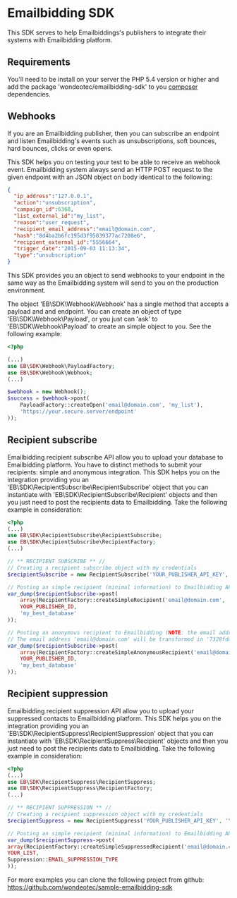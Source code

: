 # Emailbidding SDK

This SDK serves to help Emailbiddings's publishers to integrate their systems with Emailbidding platform.

## Requirements
You'll need to be install on your server the PHP 5.4 version or higher and add the package 'wondeotec/emailbidding-sdk' 
to you [composer](https://getcomposer.org/) dependencies.

## Webhooks

If you are an Emailbidding publisher, then you can subscribe an endpoint and listen Emailbidding's events such 
as unsubscriptions, soft bounces, hard bounces, clicks or even opens.

This SDK helps you on testing your test to be able to receive an webhook event. Emailbidding system always send 
an HTTP POST request to the given endpoint with an JSON object on body identical to the following:

```json
{
  "ip_address":"127.0.0.1",
  "action":"unsubscription",
  "campaign_id":6368,
  "list_external_id":"my_list",
  "reason":"user_request",
  "recipient_email_address":"email@domain.com",
  "hash":"8d4ba2b6fc195d3f95039377ac7208e6",
  "recipient_external_id":"5556664",
  "trigger_date":"2015-09-03 11:13:34",
  "type":"unsubscription"
}
```

This SDK provides you an object to send webhooks to your endpoint in the same way as the Emailbidding system 
will send to you on the production environment.

The object 'EB\SDK\Webhook\Webhook' has a single method that accepts a payload and and endpoint. You can create 
an object of type 'EB\SDK\Webhook\Payload', or you just can 'ask' to 'EB\SDK\Webhook\Payload' to create an simple 
object to you. See the following example:

```php
<?php

(...)
use EB\SDK\Webhook\PayloadFactory;
use EB\SDK\Webhook\Webhook;
(...)

$webhook = new Webhook();
$success = $webhook->post(
    PayloadFactory::createOpen('email@domain.com', 'my_list'),
    'https://your.secure.server/endpoint'
));
```

## Recipient subscribe
Emailbidding recipient subscribe API allow you to upload your database to Emailbidding platform. You have to 
distinct methods to submit your recipients: simple and anonymous integration.
This SDK helps you on the integration providing you an 'EB\SDK\RecipientSubscribe\RecipientSubscribe' object 
that you can instantiate with 'EB\SDK\RecipientSubscribe\Recipient' objects and then you just need to post the 
recipients data to Emailbidding.
Take the following example in consideration:

```php
<?php
(...)
use EB\SDK\RecipientSubscribe\RecipientSubscribe;
use EB\SDK\RecipientSubscribe\RecipientFactory;
(...)

// ** RECIPIENT SUBSCRIBE ** //
// Creating a recipient subscribe object with my credentials
$recipientSubscribe = new RecipientSubscribe('YOUR_PUBLISHER_API_KEY', 'YOUR_PUBLISHER_API_SECRET');

// Posting an simple recipient (minimal information) to Emailbidding API and dumping the result
var_dump($recipientSubscribe->post(
    array(RecipientFactory::createSimpleRecipient('email@domain.com', 'FR')),
    YOUR_PUBLISHER_ID,
    'my_best_database'
));

// Posting an anonymous recipient to Emailbidding (NOTE: the email address WILL NOT be sent to Emailbidding)
// The email address 'email@domain.com' will be transformed in '7328fddefd53de471baeb6e2b764f78a'
var_dump($recipientSubscribe->post(
    array(RecipientFactory::createSimpleAnonymousRecipient('email@domain.com', 'FR')),
    YOUR_PUBLISHER_ID,
    'my_best_database'
));
```

## Recipient suppression
Emailbidding recipient suppression API allow you to upload your suppressed contacts to Emailbidding platform. 
This SDK helps you on the integration providing you an 'EB\SDK\RecipientSuppress\RecipientSuppression' object 
that you can instantiate with 'EB\SDK\RecipientSuppress\Recipient' objects and then you just need to post the 
recipients data to Emailbidding.
Take the following example in consideration:

```php
<?php
(...)
use EB\SDK\RecipientSuppress\RecipientSuppress;
use EB\SDK\RecipientSuppress\RecipientFactory;
(...)

// ** RECIPIENT SUPPRESSION ** //
// Creating a recipient suppression object with my credentials
$recipientSuppress = new RecipientSuppress('YOUR_PUBLISHER_API_KEY', 'YOUR_PUBLISHER_API_SECRET');

// Posting an simple recipient (minimal information) to Emailbidding API and dumping the result
var_dump($recipientSuppress->post(
array(RecipientFactory::createSimpleSuppressedRecipient('email@domain.com')),
YOUR_LIST,
Suppression::EMAIL_SUPPRESSION_TYPE
));
```



For more examples you can clone the following project from github:
https://github.com/wondeotec/sample-emailbidding-sdk
